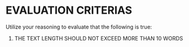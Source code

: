 # EVALUATION CRITERIAS
Utilize your reasoning to evaluate that the following is true:
1. THE TEXT LENGTH SHOULD NOT EXCEED MORE THAN 10 WORDS